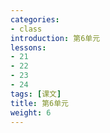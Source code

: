 ```yaml
---
categories:
- class
introduction: 第6单元
lessons:
- 21
- 22
- 23
- 24
tags: [课文]
title: 第6单元
weight: 6
---
```


